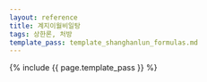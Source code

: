 ```yaml
---
layout: reference
title: 계지이월비일탕
tags: 상한론, 처방
template_pass: template_shanghanlun_formulas.md
---
```



{% include {{ page.template_pass }} %}
